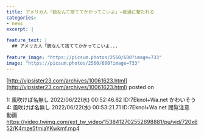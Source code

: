 ```yaml
---
title: アメリカ人「銃なんて捨ててかかってこいよ」→普通に撃たれる
categories:
- news
excerpt: |
  
feature_text: |
  ## アメリカ人「銃なんて捨ててかかってこいよ...
  
feature_image: "https://picsum.photos/2560/600?image=733"
image: "https://picsum.photos/2560/600?image=733"
---
```


[http://vipsister23.com/archives/10061623.html](http://vipsister23.com/archives/10061623.html)
posted on 

<!--more-->

1: 風吹けば名無し 2022/06/22(水) 00:52:46.82 ID:7Eknol+Wa.net かわいそう 4: 風吹けば名無し 2022/06/22(水) 00:53:21.71 ID:7Eknol+Wa.net 閲覧注意　動画 https://video.twimg.com/ext_tw_video/1538412702552698881/pu/vid/720x652/K4mze5fmiaYKwkmf.mp4

